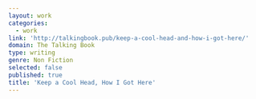 ```yaml
---
layout: work
categories:
  - work
link: 'http://talkingbook.pub/keep-a-cool-head-and-how-i-got-here/'
domain: The Talking Book
type: writing
genre: Non Fiction
selected: false
published: true
title: 'Keep a Cool Head, How I Got Here'
---
```

